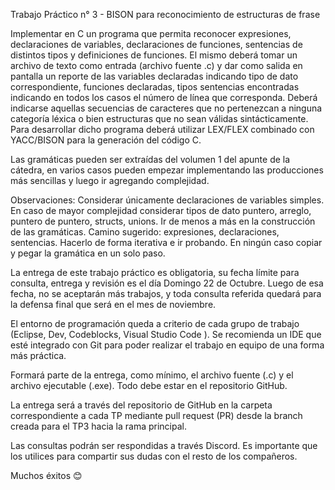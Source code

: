 Trabajo Práctico n° 3 - BISON para reconocimiento de estructuras de frase

Implementar en C un programa que permita reconocer expresiones, declaraciones de variables, declaraciones de funciones, sentencias de distintos tipos y definiciones de funciones. El mismo deberá tomar un archivo de texto como entrada (archivo fuente .c) y dar como salida en pantalla un reporte de las variables declaradas indicando tipo de dato correspondiente, funciones declaradas, tipos sentencias encontradas indicando en todos los casos el número de línea que corresponda. Deberá indicarse aquellas secuencias de caracteres que no pertenezcan a ninguna categoría léxica o bien estructuras que no sean válidas sintácticamente. Para desarrollar dicho programa deberá utilizar LEX/FLEX combinado con YACC/BISON para la generación del código C.

Las gramáticas pueden ser extraídas del volumen 1 del apunte de la cátedra, en varios casos pueden empezar implementando las producciones más sencillas y luego ir agregando complejidad.

Observaciones:
Considerar únicamente declaraciones de variables simples. En caso de mayor complejidad considerar tipos de dato puntero, arreglo, puntero de puntero, structs, unions.
Ir de menos a más en la construcción de las gramáticas. Camino sugerido: expresiones, declaraciones, sentencias. Hacerlo de forma iterativa e ir probando.
En ningún caso copiar y pegar la gramática en un solo paso.

La entrega de este trabajo práctico es obligatoria, su fecha límite para consulta, entrega y revisión es el día Domingo 22 de Octubre. Luego de esa fecha, no se aceptarán más trabajos, y toda consulta referida quedará para la defensa final que será en el mes de noviembre.

El entorno de programación queda a criterio de cada grupo de trabajo (Eclipse, Dev, Codeblocks, Visual Studio Code ). Se recomienda un IDE que esté integrado con Git para poder realizar el trabajo en equipo de una forma más práctica.

Formará parte de la entrega, como mínimo, el archivo fuente (.c) y el archivo ejecutable (.exe). Todo debe estar en el repositorio GitHub.

La entrega será a través del repositorio de GitHub en la carpeta correspondiente a cada TP mediante pull request (PR) desde la branch creada para el TP3 hacia la rama principal.

Las consultas podrán ser respondidas a través Discord. Es importante que los utilices para compartir sus dudas con el resto de los compañeros.

Muchos éxitos 😊
